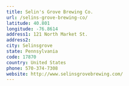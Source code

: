 ```yaml
---
title: Selin's Grove Brewing Co.
url: /selins-grove-brewing-co/
latitude: 40.801
longitude: -76.8614
address1: 121 North Market St.
address2: 
city: Selinsgrove
state: Pennsylvania
code: 17870
country: United States
phone: 570-374-7308
website: http://www.selinsgrovebrewing.com/
---
```


